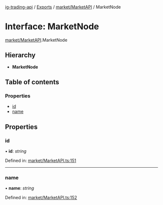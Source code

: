 [ig-trading-api](../../README.md) / [Exports](../../modules.md) / [market/MarketAPI](../../modules/market_marketapi.md) / MarketNode

# Interface: MarketNode

[market/MarketAPI](../../modules/market_marketapi.md).MarketNode

## Hierarchy

- **MarketNode**

## Table of contents

### Properties

- [id](marketapi.marketnode.md#id)
- [name](marketapi.marketnode.md#name)

## Properties

### id

• **id**: _string_

Defined in: [market/MarketAPI.ts:151](https://github.com/bennycode/ig-trading-api/blob/d998514/src/market/MarketAPI.ts#L151)

---

### name

• **name**: _string_

Defined in: [market/MarketAPI.ts:152](https://github.com/bennycode/ig-trading-api/blob/d998514/src/market/MarketAPI.ts#L152)
